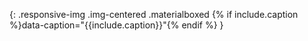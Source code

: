 {: .responsive-img .img-centered .materialboxed {% if include.caption %}data-caption="{{include.caption}}"{% endif %} }